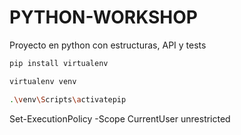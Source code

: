 # PYTHON-WORKSHOP
Proyecto en python con estructuras, API y tests

```sh
pip install virtualenv
```

```sh
virtualenv venv
```

```sh
.\venv\Scripts\activatepip 
```

Set-ExecutionPolicy -Scope CurrentUser unrestricted